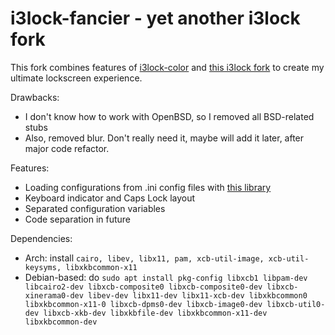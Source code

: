 i3lock-fancier - yet another i3lock fork
========================================

This fork combines features of [i3lock-color](https://github.com/chrjguill/i3lock-color) and [this i3lock fork](https://github.com/cac03/i3lock/commits/master) to create my ultimate lockscreen experience.

Drawbacks:
* I don't know how to work with OpenBSD, so I removed all BSD-related stubs
* Also, removed blur. Don't really need it, maybe will add it later, after
major code refactor.

Features:
* Loading configurations from .ini config files with [this library](https://github.com/rxi/ini)
* Keyboard indicator and Caps Lock layout
* Separated configuration variables
* Code separation in future

Dependencies:
* Arch: install `cairo, libev, libx11, pam, xcb-util-image, xcb-util-keysyms, libxkbcommon-x11`
* Debian-based: do `sudo apt install pkg-config libxcb1 libpam-dev libcairo2-dev libxcb-composite0 libxcb-composite0-dev libxcb-xinerama0-dev libev-dev libx11-dev libx11-xcb-dev libxkbcommon0 libxkbcommon-x11-0 libxcb-dpms0-dev libxcb-image0-dev libxcb-util0-dev libxcb-xkb-dev libxkbfile-dev libxkbcommon-x11-dev libxkbcommon-dev`

